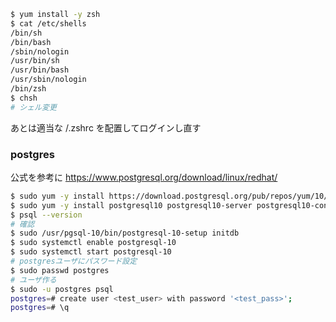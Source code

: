 
```sh
$ yum install -y zsh
$ cat /etc/shells
/bin/sh
/bin/bash
/sbin/nologin
/usr/bin/sh
/usr/bin/bash
/usr/sbin/nologin
/bin/zsh
$ chsh
# シェル変更
```

あとは適当な /.zshrc を配置してログインし直す

### postgres

公式を参考に
https://www.postgresql.org/download/linux/redhat/

```sh
$ sudo yum -y install https://download.postgresql.org/pub/repos/yum/10/redhat/rhel-7-x86_64/pgdg-centos10-10-1.noarch.rpm
$ sudo yum -y install postgresql10 postgresql10-server postgresql10-contrib
$ psql --version
# 確認
$ sudo /usr/pgsql-10/bin/postgresql-10-setup initdb
$ sudo systemctl enable postgresql-10
$ sudo systemctl start postgresql-10
# postgresユーザにパスワード設定
$ sudo passwd postgres
# ユーザ作る
$ sudo -u postgres psql
postgres=# create user <test_user> with password '<test_pass>';
postgres=# \q

```